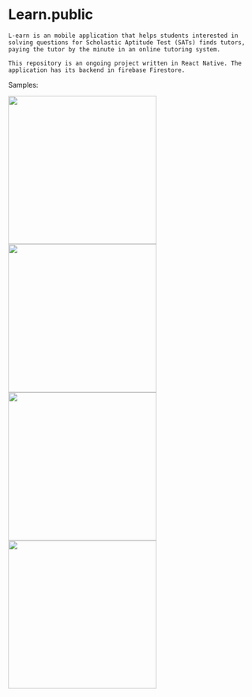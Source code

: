 # Learn.public

	L-earn is an mobile application that helps students interested in solving questions for Scholastic Aptitude Test (SATs) finds tutors, paying the tutor by the minute in an online tutoring system.

	This repository is an ongoing project written in React Native. The application has its backend in firebase Firestore.

Samples:

<div flex-direction="row">
<img src="https://user-images.githubusercontent.com/60149913/161406843-d139b147-317a-4716-a3ab-62d64b7122f1.jpeg" width="300" >
<img src="https://user-images.githubusercontent.com/60149913/161406839-bad654ad-a24b-4afd-b4aa-65a5f1716585.jpeg" width="300" >
</div>


<div flex-direction="row">
<img src="https://user-images.githubusercontent.com/60149913/161406840-e13a5049-b7c4-4ef9-88b6-3e62ae528aa5.jpeg" width="300" >
<img src="https://user-images.githubusercontent.com/60149913/161406842-eaa2e97f-b60f-4826-84c0-0ac4feb58283.jpeg" width="300" >
</div>


